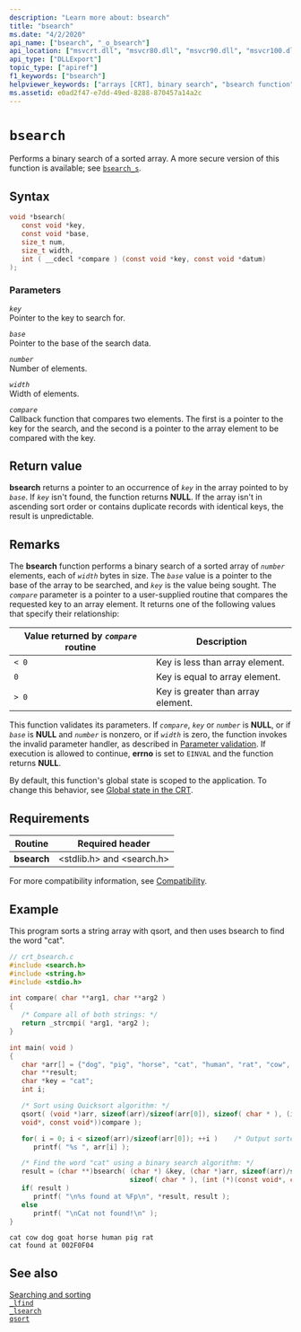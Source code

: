 ```yaml
---
description: "Learn more about: bsearch"
title: "bsearch"
ms.date: "4/2/2020"
api_name: ["bsearch", "_o_bsearch"]
api_location: ["msvcrt.dll", "msvcr80.dll", "msvcr90.dll", "msvcr100.dll", "msvcr100_clr0400.dll", "msvcr110.dll", "msvcr110_clr0400.dll", "msvcr120.dll", "msvcr120_clr0400.dll", "ucrtbase.dll", "api-ms-win-crt-utility-l1-1-0.dll", "ntoskrnl.exe", "api-ms-win-crt-private-l1-1-0.dll"]
api_type: ["DLLExport"]
topic_type: ["apiref"]
f1_keywords: ["bsearch"]
helpviewer_keywords: ["arrays [CRT], binary search", "bsearch function"]
ms.assetid: e0ad2f47-e7dd-49ed-8288-870457a14a2c
---
```

# `bsearch`

Performs a binary search of a sorted array. A more secure version of this function is available; see [`bsearch_s`](bsearch-s.md).

## Syntax

```C
void *bsearch(
   const void *key,
   const void *base,
   size_t num,
   size_t width,
   int ( __cdecl *compare ) (const void *key, const void *datum)
);
```

### Parameters

*`key`*\
Pointer to the key to search for.

*`base`*\
Pointer to the base of the search data.

*`number`*\
Number of elements.

*`width`*\
Width of elements.

*`compare`*\
Callback function that compares two elements. The first is a pointer to the key for the search, and the second is a pointer to the array element to be compared with the key.

## Return value

**bsearch** returns a pointer to an occurrence of *`key`* in the array pointed to by *`base`*. If *`key`* isn't found, the function returns **NULL**. If the array isn't in ascending sort order or contains duplicate records with identical keys, the result is unpredictable.

## Remarks

The **bsearch** function performs a binary search of a sorted array of *`number`* elements, each of *`width`* bytes in size. The *`base`* value is a pointer to the base of the array to be searched, and *`key`* is the value being sought. The *`compare`* parameter is a pointer to a user-supplied routine that compares the requested key to an array element. It returns one of the following values that specify their relationship:

|Value returned by *`compare`* routine|Description|
|-----------------------------------------|-----------------|
|`< 0`|Key is less than array element.|
|`0`|Key is equal to array element.|
|`> 0`|Key is greater than array element.|

This function validates its parameters. If *`compare`*, *`key`* or *`number`* is **NULL**, or if *`base`* is **NULL** and *`number`* is nonzero, or if *`width`* is zero, the function invokes the invalid parameter handler, as described in [Parameter validation](../parameter-validation.md). If execution is allowed to continue, **errno** is set to `EINVAL` and the function returns **NULL**.

By default, this function's global state is scoped to the application. To change this behavior, see [Global state in the CRT](../global-state.md).

## Requirements

|Routine|Required header|
|-------------|---------------------|
|**bsearch**|\<stdlib.h> and \<search.h>|

For more compatibility information, see [Compatibility](../compatibility.md).

## Example

This program sorts a string array with qsort, and then uses bsearch to find the word "cat".

```C
// crt_bsearch.c
#include <search.h>
#include <string.h>
#include <stdio.h>

int compare( char **arg1, char **arg2 )
{
   /* Compare all of both strings: */
   return _strcmpi( *arg1, *arg2 );
}

int main( void )
{
   char *arr[] = {"dog", "pig", "horse", "cat", "human", "rat", "cow", "goat"};
   char **result;
   char *key = "cat";
   int i;

   /* Sort using Quicksort algorithm: */
   qsort( (void *)arr, sizeof(arr)/sizeof(arr[0]), sizeof( char * ), (int (*)(const
   void*, const void*))compare );

   for( i = 0; i < sizeof(arr)/sizeof(arr[0]); ++i )    /* Output sorted list */
      printf( "%s ", arr[i] );

   /* Find the word "cat" using a binary search algorithm: */
   result = (char **)bsearch( (char *) &key, (char *)arr, sizeof(arr)/sizeof(arr[0]),
                              sizeof( char * ), (int (*)(const void*, const void*))compare );
   if( result )
      printf( "\n%s found at %Fp\n", *result, result );
   else
      printf( "\nCat not found!\n" );
}
```

```Output
cat cow dog goat horse human pig rat
cat found at 002F0F04
```

## See also

[Searching and sorting](../searching-and-sorting.md)\
[`_lfind`](lfind.md)\
[`_lsearch`](lsearch.md)\
[`qsort`](qsort.md)
